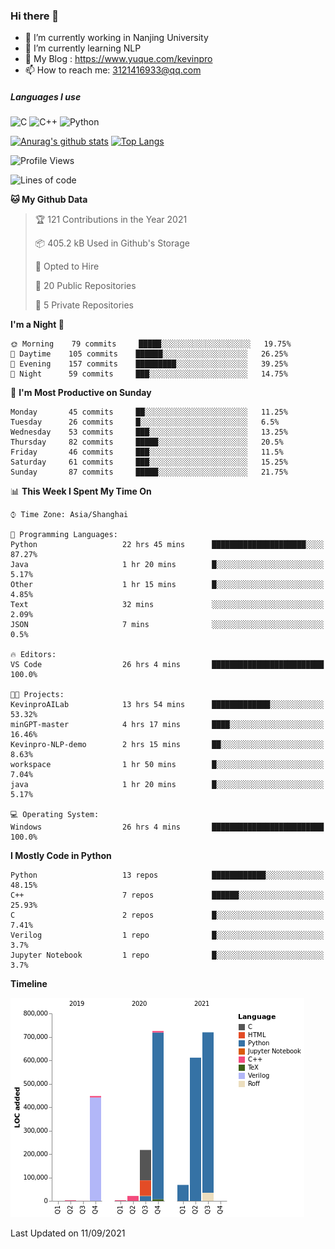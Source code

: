 ### Hi there 👋

- 🔭 I’m currently working in Nanjing University
- 🌱 I’m currently learning NLP
- 👯 My Blog : https://www.yuque.com/kevinpro
- 📫 How to reach me: 3121416933@qq.com

##### Languages I use
![C](https://img.shields.io/badge/-C-000000?style=flat&logo=c)
![C++](https://img.shields.io/badge/-C++-000000?style=flat&logo=c%2B%2B)
![Python](https://img.shields.io/badge/-Python-000000?style=flat&logo=python)

[![Anurag's github stats](https://github-readme-stats.vercel.app/api?username=Ricardokevins)](https://github.com/anuraghazra/github-readme-stats)
[![Top Langs](https://github-readme-stats.vercel.app/api/top-langs/?username=Ricardokevins)](https://github.com/anuraghazra/github-readme-stats)

<!--START_SECTION:waka-->
![Profile Views](http://img.shields.io/badge/Profile%20Views-0-blue)

![Lines of code](https://img.shields.io/badge/From%20Hello%20World%20I%27ve%20Written-2.8%20million%20lines%20of%20code-blue)

**🐱 My Github Data** 

> 🏆 121 Contributions in the Year 2021
 > 
> 📦 405.2 kB Used in Github's Storage 
 > 
> 💼 Opted to Hire
 > 
> 📜 20 Public Repositories 
 > 
> 🔑 5 Private Repositories  
 > 
**I'm a Night 🦉** 

```text
🌞 Morning    79 commits     █████░░░░░░░░░░░░░░░░░░░░   19.75% 
🌆 Daytime    105 commits    ██████░░░░░░░░░░░░░░░░░░░   26.25% 
🌃 Evening    157 commits    █████████░░░░░░░░░░░░░░░░   39.25% 
🌙 Night      59 commits     ███░░░░░░░░░░░░░░░░░░░░░░   14.75%

```
📅 **I'm Most Productive on Sunday** 

```text
Monday       45 commits     ██░░░░░░░░░░░░░░░░░░░░░░░   11.25% 
Tuesday      26 commits     █░░░░░░░░░░░░░░░░░░░░░░░░   6.5% 
Wednesday    53 commits     ███░░░░░░░░░░░░░░░░░░░░░░   13.25% 
Thursday     82 commits     █████░░░░░░░░░░░░░░░░░░░░   20.5% 
Friday       46 commits     ███░░░░░░░░░░░░░░░░░░░░░░   11.5% 
Saturday     61 commits     ███░░░░░░░░░░░░░░░░░░░░░░   15.25% 
Sunday       87 commits     █████░░░░░░░░░░░░░░░░░░░░   21.75%

```


📊 **This Week I Spent My Time On** 

```text
⌚︎ Time Zone: Asia/Shanghai

💬 Programming Languages: 
Python                   22 hrs 45 mins      █████████████████████░░░░   87.27% 
Java                     1 hr 20 mins        █░░░░░░░░░░░░░░░░░░░░░░░░   5.17% 
Other                    1 hr 15 mins        █░░░░░░░░░░░░░░░░░░░░░░░░   4.85% 
Text                     32 mins             ░░░░░░░░░░░░░░░░░░░░░░░░░   2.09% 
JSON                     7 mins              ░░░░░░░░░░░░░░░░░░░░░░░░░   0.5%

🔥 Editors: 
VS Code                  26 hrs 4 mins       █████████████████████████   100.0%

🐱‍💻 Projects: 
KevinproAILab            13 hrs 54 mins      █████████████░░░░░░░░░░░░   53.32% 
minGPT-master            4 hrs 17 mins       ████░░░░░░░░░░░░░░░░░░░░░   16.46% 
Kevinpro-NLP-demo        2 hrs 15 mins       ██░░░░░░░░░░░░░░░░░░░░░░░   8.63% 
workspace                1 hr 50 mins        █░░░░░░░░░░░░░░░░░░░░░░░░   7.04% 
java                     1 hr 20 mins        █░░░░░░░░░░░░░░░░░░░░░░░░   5.17%

💻 Operating System: 
Windows                  26 hrs 4 mins       █████████████████████████   100.0%

```

**I Mostly Code in Python** 

```text
Python                   13 repos            ████████████░░░░░░░░░░░░░   48.15% 
C++                      7 repos             ██████░░░░░░░░░░░░░░░░░░░   25.93% 
C                        2 repos             █░░░░░░░░░░░░░░░░░░░░░░░░   7.41% 
Verilog                  1 repo              █░░░░░░░░░░░░░░░░░░░░░░░░   3.7% 
Jupyter Notebook         1 repo              █░░░░░░░░░░░░░░░░░░░░░░░░   3.7%

```


**Timeline**

![Chart not found](https://raw.githubusercontent.com/Ricardokevins/Ricardokevins/master/charts/bar_graph.png) 


 Last Updated on 11/09/2021
<!--END_SECTION:waka-->
